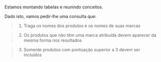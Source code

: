 Estamos montando tabelas e reunindo conceitos.

Dado isto, vamos pedir-lhe uma consulta que:

> 1. Traga os nomes dos produtos e os nomes de suas marcas

> 2. Os produtos que não têm uma marca atribuída devem aparecer da mesma forma nos resultados

> 3. Somente produtos com pontuação superior a 3 devem ser incluídos
